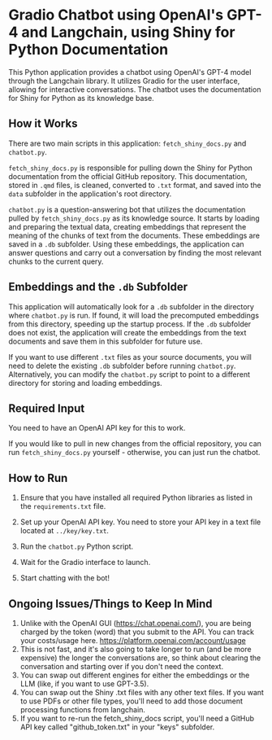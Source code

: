 # Gradio Chatbot using OpenAI's GPT-4 and Langchain, using Shiny for Python Documentation

This Python application provides a chatbot using OpenAI's GPT-4 model through the Langchain library. It utilizes Gradio for the user interface, allowing for interactive conversations. The chatbot uses the documentation for Shiny for Python as its knowledge base.

## How it Works

There are two main scripts in this application: `fetch_shiny_docs.py` and `chatbot.py`.

`fetch_shiny_docs.py` is responsible for pulling down the Shiny for Python documentation from the official GitHub repository. This documentation, stored in `.qmd` files, is cleaned, converted to `.txt` format, and saved into the `data` subfolder in the application's root directory.

`chatbot.py` is a question-answering bot that utilizes the documentation pulled by `fetch_shiny_docs.py` as its knowledge source. It starts by loading and preparing the textual data, creating embeddings that represent the meaning of the chunks of text from the documents. These embeddings are saved in a `.db` subfolder. Using these embeddings, the application can answer questions and carry out a conversation by finding the most relevant chunks to the current query.

## Embeddings and the `.db` Subfolder

This application will automatically look for a `.db` subfolder in the directory where `chatbot.py` is run. If found, it will load the precomputed embeddings from this directory, speeding up the startup process. If the `.db` subfolder does not exist, the application will create the embeddings from the text documents and save them in this subfolder for future use.

If you want to use different `.txt` files as your source documents, you will need to delete the existing `.db` subfolder before running `chatbot.py`. Alternatively, you can modify the `chatbot.py` script to point to a different directory for storing and loading embeddings.

## Required Input

You need to have an OpenAI API key for this to work.

If you would like to pull in new changes from the official repository, you can run `fetch_shiny_docs.py` yourself - otherwise, you can just run the chatbot. 

## How to Run

1. Ensure that you have installed all required Python libraries as listed in the `requirements.txt` file.

2. Set up your OpenAI API key. You need to store your API key in a text file located at `../key/key.txt`.

3. Run the `chatbot.py` Python script.

4. Wait for the Gradio interface to launch.

5. Start chatting with the bot!

## Ongoing Issues/Things to Keep In Mind

1. Unlike with the OpenAI GUI (https://chat.openai.com/), you are being charged by the token (word) that you submit to the API. You can track your costs/usage here. https://platform.openai.com/account/usage
2. This is not fast, and it's also going to take longer to run (and be more expensive) the longer the conversations are, so think about clearing the conversation and starting over if you don't need the context.
3. You can swap out different engines for either the embeddings or the LLM (like, if you want to use GPT-3.5).
4. You can swap out the Shiny .txt files with any other text files. If you want to use PDFs or other file types, you'll need to add those document processing functions from langchain. 
5. If you want to re-run the fetch_shiny_docs script, you'll need a GitHub API key called "github_token.txt" in your "keys" subfolder.
